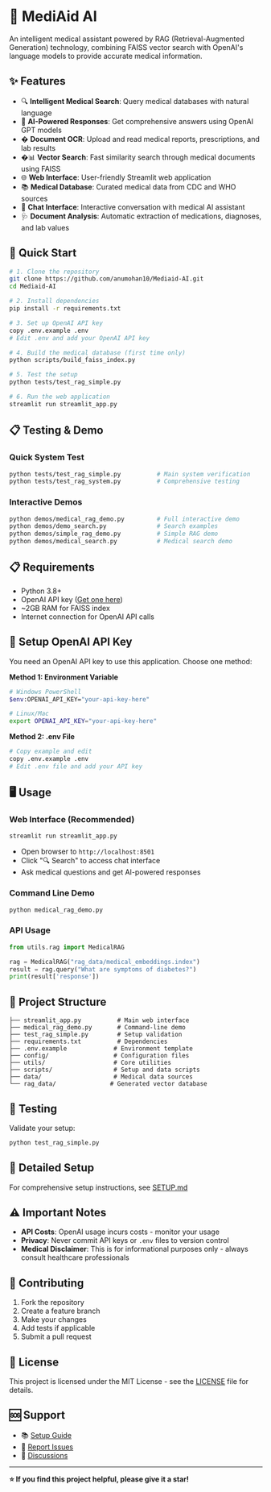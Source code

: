 # 🏥 MediAid AI

An intelligent medical assistant powered by RAG (Retrieval-Augmented Generation) technology, combining FAISS vector search with OpenAI's language models to provide accurate medical information.

## ✨ Features

- 🔍 **Intelligent Medical Search**: Query medical databases with natural language
- 🤖 **AI-Powered Responses**: Get comprehensive answers using OpenAI GPT models
- � **Document OCR**: Upload and read medical reports, prescriptions, and lab results
- �📊 **Vector Search**: Fast similarity search through medical documents using FAISS
- 🌐 **Web Interface**: User-friendly Streamlit web application
- 📚 **Medical Database**: Curated medical data from CDC and WHO sources
- 💬 **Chat Interface**: Interactive conversation with medical AI assistant
- 🩺 **Document Analysis**: Automatic extraction of medications, diagnoses, and lab values

## 🚀 Quick Start

```bash
# 1. Clone the repository
git clone https://github.com/anumohan10/Mediaid-AI.git
cd Mediaid-AI

# 2. Install dependencies
pip install -r requirements.txt

# 3. Set up OpenAI API key
copy .env.example .env
# Edit .env and add your OpenAI API key

# 4. Build the medical database (first time only)
python scripts/build_faiss_index.py

# 5. Test the setup
python tests/test_rag_simple.py

# 6. Run the web application
streamlit run streamlit_app.py
```

## 📋 Testing & Demo

### Quick System Test
```bash
python tests/test_rag_simple.py          # Main system verification
python tests/test_rag_system.py          # Comprehensive testing
```

### Interactive Demos
```bash
python demos/medical_rag_demo.py         # Full interactive demo
python demos/demo_search.py              # Search examples
python demos/simple_rag_demo.py          # Simple RAG demo
python demos/medical_search.py           # Medical search demo
```

## 📋 Requirements

- Python 3.8+
- OpenAI API key ([Get one here](https://platform.openai.com/api-keys))
- ~2GB RAM for FAISS index
- Internet connection for OpenAI API calls

## 🔑 Setup OpenAI API Key

You need an OpenAI API key to use this application. Choose one method:

**Method 1: Environment Variable**
```bash
# Windows PowerShell
$env:OPENAI_API_KEY="your-api-key-here"

# Linux/Mac
export OPENAI_API_KEY="your-api-key-here"
```

**Method 2: .env File**
```bash
# Copy example and edit
copy .env.example .env
# Edit .env file and add your API key
```

## 🖥️ Usage

### Web Interface (Recommended)
```bash
streamlit run streamlit_app.py
```
- Open browser to `http://localhost:8501`
- Click "🔍 Search" to access chat interface
- Ask medical questions and get AI-powered responses

### Command Line Demo
```bash
python medical_rag_demo.py
```

### API Usage
```python
from utils.rag import MedicalRAG

rag = MedicalRAG("rag_data/medical_embeddings.index")
result = rag.query("What are symptoms of diabetes?")
print(result['response'])
```

## 📁 Project Structure

```
├── streamlit_app.py          # Main web interface
├── medical_rag_demo.py       # Command-line demo  
├── test_rag_simple.py        # Setup validation
├── requirements.txt          # Dependencies
├── .env.example             # Environment template
├── config/                  # Configuration files
├── utils/                   # Core utilities
├── scripts/                 # Setup and data scripts
├── data/                    # Medical data sources
└── rag_data/               # Generated vector database
```

## 🧪 Testing

Validate your setup:
```bash
python test_rag_simple.py
```

## 📖 Detailed Setup

For comprehensive setup instructions, see [SETUP.md](SETUP.md)

## ⚠️ Important Notes

- **API Costs**: OpenAI usage incurs costs - monitor your usage
- **Privacy**: Never commit API keys or `.env` files to version control  
- **Medical Disclaimer**: This is for informational purposes only - always consult healthcare professionals

## 🤝 Contributing

1. Fork the repository
2. Create a feature branch
3. Make your changes
4. Add tests if applicable
5. Submit a pull request

## 📄 License

This project is licensed under the MIT License - see the [LICENSE](LICENSE) file for details.

## 🆘 Support

- 📚 [Setup Guide](SETUP.md)
- 🐛 [Report Issues](https://github.com/anumohan10/Mediaid-AI/issues)
- 💬 [Discussions](https://github.com/anumohan10/Mediaid-AI/discussions)

---

**⭐ If you find this project helpful, please give it a star!**